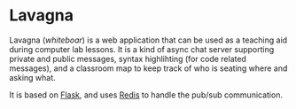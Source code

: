# Lavagna

Lavagna (*whiteboar*) is a web application that can be used as a teaching aid
during computer lab lessons. It is a kind of async chat server supporting
private and public messages, syntax highlihting (for code related messages),
and a classroom map to keep track of who is seating where and asking what.

It is based on [Flask](http://flask.pocoo.org/), and uses
[Redis](http://redis.io/) to handle the pub/sub communication.